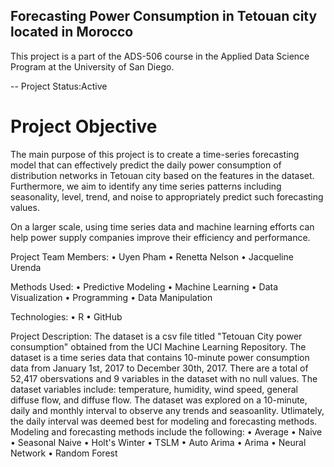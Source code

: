 ## Forecasting Power Consumption in Tetouan city located in Morocco


This project is a part of the ADS-506 course in the Applied Data Science Program at the University of San Diego.

-- Project Status:Active


# Project Objective
The main purpose of this project is to create a time-series forecasting model that can effectively predict the daily power consumption of distribution networks in Tetouan city based on the features in the dataset. Furthermore, we aim to identify any time series patterns including seasonality, level, trend, and noise to appropriately predict such forecasting values.

 On a larger scale, using time series data and machine learning efforts can help power supply companies improve their efficiency and performance. 
 
Project Team Members: 
•	Uyen Pham
•	Renetta Nelson
•	Jacqueline Urenda


Methods Used:
•	Predictive Modeling 
•	Machine Learning
•	Data Visualization 
•	Programming 
•	Data Manipulation


Technologies:
•	R
•	GitHub


Project Description: 
The dataset is a csv file titled "Tetouan City power consumption" obtained from the UCI Machine Learning Repository. The dataset is a time series data that contains 10-minute power consumption data from January 1st, 2017 to December 30th, 2017. There are a total of 52,417 obersvations and 9 variables in the dataset with no null values. The dataset variables include: temperature, humidity, wind speed, general diffuse flow, and diffuse flow. The dataset was explored on a 10-minute, daily and monthly interval to observe any trends and seasoanlity. Utlimately, the daily interval was deemed best for modeling and forecasting methods. Modeling and forecasting methods include the following: 
•	Average
•	Naive
•	Seasonal Naive
•	Holt's Winter
•	TSLM
•	Auto Arima
•	Arima
•	Neural Network
•	Random Forest






